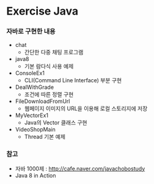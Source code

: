 # Exercise Java
### 자바로 구현한 내용
* chat
  * 간단한 다중 채팅 프로그램
* java8
  * 기본 람다식 사용 예제 
* ConsoleEx1
  * CLI(Command Line Interface) 부분 구현
* DealWithGrade
  * 조건에 따른 정렬 구현
* FileDownloadFromUrl
  * 웹페이지 이미지의 URL을 이용해 로컬 스토리지에 저장
* MyVectorEx1
  * Java의 Vector 클래스 구현
* VideoShopMain
  * Thread 기본 예제

### 참고
* 자바 1000제 : http://cafe.naver.com/javachobostudy
* Java 8 in Action
  
